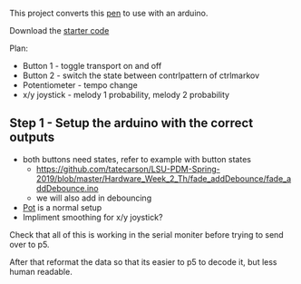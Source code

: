   This project converts this [pen](https://codepen.io/lsuddem/pen/QodXJm) to use with an arduino. 

Download the [starter code](https://minhaskamal.github.io/DownGit/#/home?url=https://github.com/tatecarson/LSU-PDM-Spring-2019/tree/master/FinalProjectExample-Tate-starter)

Plan: 
* Button 1 - toggle transport on and off
* Button 2 - switch the state between contrlpattern of ctrlmarkov
* Potentiometer - tempo change
* x/y joystick - melody 1 probability, melody 2 probability 

## Step 1 - Setup the arduino with the correct outputs
* both buttons need states, refer to example with button states
  * https://github.com/tatecarson/LSU-PDM-Spring-2019/blob/master/Hardware_Week_2_Th/fade_addDebounce/fade_addDebounce.ino
  * we will also add in debouncing 
* [Pot](https://www.arduino.cc/en/Tutorial/Potentiometer) is a normal setup
* Impliment smoothing for x/y joystick? 

Check that all of this is working in the serial moniter before trying to send over to p5. 

After that reformat the data so that its easier to p5 to decode it, but less human readable. 